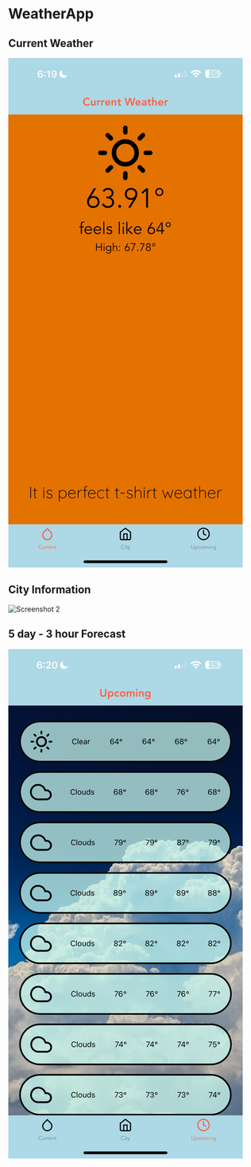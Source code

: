 # WeatherApp
## Current Weather
![Screenshot 1](https://github.com/cjwaavy/WeatherApp/blob/master/assets/readme/IMG_4937.PNG?raw=true)

## City Information
![Screenshot 2](https://github.com/cjwaavy/WeatherApp/blob/master/assets/readme/IMG_4938.PNG?raw=true)

## 5 day - 3 hour Forecast
![Screenshot 3](https://github.com/cjwaavy/WeatherApp/blob/master/assets/readme/IMG_4939.PNG?raw=true)